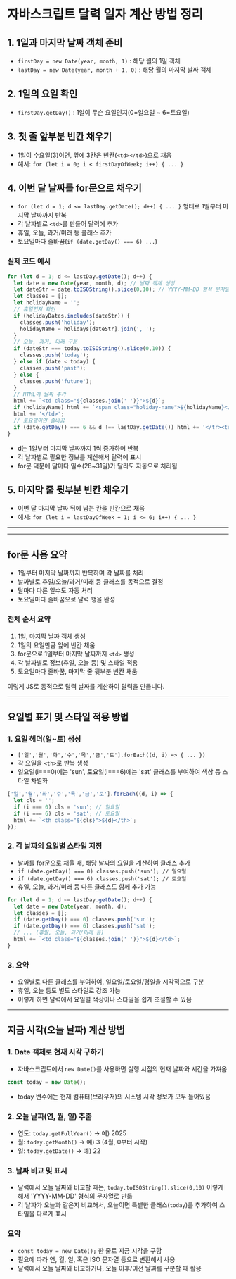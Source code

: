 # 자바스크립트 달력 일자 계산 방법 정리

## 1. 1일과 마지막 날짜 객체 준비
- `firstDay = new Date(year, month, 1)` : 해당 월의 1일 객체
- `lastDay = new Date(year, month + 1, 0)` : 해당 월의 마지막 날짜 객체

## 2. 1일의 요일 확인
- `firstDay.getDay()` : 1일이 무슨 요일인지(0=일요일 ~ 6=토요일)

## 3. 첫 줄 앞부분 빈칸 채우기
- 1일이 수요일(3)이면, 앞에 3칸은 빈칸(`<td></td>`)으로 채움
- 예시: `for (let i = 0; i < firstDayOfWeek; i++) { ... }`

## 4. 이번 달 날짜를 for문으로 채우기
- `for (let d = 1; d <= lastDay.getDate(); d++) { ... }` 형태로 1일부터 마지막 날짜까지 반복
- 각 날짜별로 `<td>`를 만들어 달력에 추가
- 휴일, 오늘, 과거/미래 등 클래스 추가
- 토요일마다 줄바꿈(`if (date.getDay() === 6) ...`)

### 실제 코드 예시
```javascript
for (let d = 1; d <= lastDay.getDate(); d++) {
  let date = new Date(year, month, d); // 날짜 객체 생성
  let dateStr = date.toISOString().slice(0,10); // YYYY-MM-DD 형식 문자열
  let classes = [];
  let holidayName = '';
  // 휴일인지 확인
  if (holidayDates.includes(dateStr)) {
    classes.push('holiday');
    holidayName = holidays[dateStr].join(', ');
  }
  // 오늘, 과거, 미래 구분
  if (dateStr === today.toISOString().slice(0,10)) {
    classes.push('today');
  } else if (date < today) {
    classes.push('past');
  } else {
    classes.push('future');
  }
  // HTML에 날짜 추가
  html += `<td class="${classes.join(' ')}">${d}`;
  if (holidayName) html += `<span class="holiday-name">${holidayName}</span>`;
  html += '</td>';
  // 토요일이면 줄바꿈
  if (date.getDay() === 6 && d !== lastDay.getDate()) html += '</tr><tr>';
}
```

- d는 1일부터 마지막 날짜까지 1씩 증가하며 반복
- 각 날짜별로 필요한 정보를 계산해서 달력에 표시
- for문 덕분에 달마다 일수(28~31일)가 달라도 자동으로 처리됨

## 5. 마지막 줄 뒷부분 빈칸 채우기
- 이번 달 마지막 날짜 뒤에 남는 칸을 빈칸으로 채움
- 예시: `for (let i = lastDayOfWeek + 1; i <= 6; i++) { ... }`

---

---

## for문 사용 요약
- 1일부터 마지막 날짜까지 반복하며 각 날짜를 처리
- 날짜별로 휴일/오늘/과거/미래 등 클래스를 동적으로 결정
- 달마다 다른 일수도 자동 처리
- 토요일마다 줄바꿈으로 달력 행을 완성

### 전체 순서 요약
1. 1일, 마지막 날짜 객체 생성
2. 1일의 요일만큼 앞에 빈칸 채움
3. for문으로 1일부터 마지막 날짜까지 `<td>` 생성
4. 각 날짜별로 정보(휴일, 오늘 등) 및 스타일 적용
5. 토요일마다 줄바꿈, 마지막 줄 뒷부분 빈칸 채움

이렇게 JS로 동적으로 달력 날짜를 계산하여 달력을 만듭니다.

---

## 요일별 표기 및 스타일 적용 방법

### 1. 요일 헤더(일~토) 생성
- `['일','월','화','수','목','금','토'].forEach((d, i) => { ... })`
- 각 요일을 `<th>`로 반복 생성
- 일요일(i===0)에는 'sun', 토요일(i===6)에는 'sat' 클래스를 부여하여 색상 등 스타일 차별화

```javascript
['일','월','화','수','목','금','토'].forEach((d, i) => {
  let cls = '';
  if (i === 0) cls = 'sun'; // 일요일
  if (i === 6) cls = 'sat'; // 토요일
  html += `<th class="${cls}">${d}</th>`;
});
```

### 2. 각 날짜의 요일별 스타일 지정
- 날짜를 for문으로 채울 때, 해당 날짜의 요일을 계산하여 클래스 추가
- `if (date.getDay() === 0) classes.push('sun'); // 일요일`
- `if (date.getDay() === 6) classes.push('sat'); // 토요일`
- 휴일, 오늘, 과거/미래 등 다른 클래스도 함께 추가 가능

```javascript
for (let d = 1; d <= lastDay.getDate(); d++) {
  let date = new Date(year, month, d);
  let classes = [];
  if (date.getDay() === 0) classes.push('sun');
  if (date.getDay() === 6) classes.push('sat');
  // ... (휴일, 오늘, 과거/미래 등)
  html += `<td class="${classes.join(' ')}">${d}</td>`;
}
```

### 3. 요약
- 요일별로 다른 클래스를 부여하여, 일요일/토요일/평일을 시각적으로 구분
- 휴일, 오늘 등도 별도 스타일로 강조 가능
- 이렇게 하면 달력에서 요일별 색상이나 스타일을 쉽게 조절할 수 있음

---

## 지금 시각(오늘 날짜) 계산 방법

### 1. Date 객체로 현재 시각 구하기
- 자바스크립트에서 `new Date()`를 사용하면 실행 시점의 현재 날짜와 시간을 가져옴

```javascript
const today = new Date();
```
- today 변수에는 현재 컴퓨터(브라우저)의 시스템 시각 정보가 모두 들어있음

### 2. 오늘 날짜(연, 월, 일) 추출
- 연도: `today.getFullYear()` → 예) 2025
- 월: `today.getMonth()` → 예) 3 (4월, 0부터 시작)
- 일: `today.getDate()` → 예) 22

### 3. 날짜 비교 및 표시
- 달력에서 오늘 날짜와 비교할 때는,
  `today.toISOString().slice(0,10)`
  이렇게 해서 'YYYY-MM-DD' 형식의 문자열로 만듦
- 각 날짜가 오늘과 같은지 비교해서, 오늘이면 특별한 클래스(`today`)를 추가하여 스타일을 다르게 표시

### 요약
- `const today = new Date();` 한 줄로 지금 시각을 구함
- 필요에 따라 연, 월, 일, 혹은 ISO 문자열 등으로 변환해서 사용
- 달력에서 오늘 날짜와 비교하거나, 오늘 이후/이전 날짜를 구분할 때 활용
